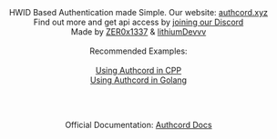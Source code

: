 <div align="center" size="24">
 HWID Based Authentication made Simple. Our website: <a href="https://authcord.xyz"> authcord.xyz </a>
</div>
<div align="center">
 Find out more and get api access by <a href="https://discord.com/invite/vQ6US7MGgy">joining our Discord</a>
</div>
<div align="center">
 Made by <a href="https://github.com/Zer0x1337"> ZER0x1337</a> & <a href="https://github.com/lithiumDevvv"> lithiumDevvv</a>
</div>

<br>

<div align="center">
 Recommended Examples:
</div>
<br>
<div align="center">
 <a href="https://github.com/AuthCord/authcord-cpp">Using Authcord in CPP</a>
  <br>
 <a href="https://github.com/AuthCord/authcord-golang">Using Authcord in Golang</a>
</div>

<br><br>

<div align="center">
 Official Documentation: <a href="https://docs.authcord.xyz/">Authcord Docs</a>
</div>
